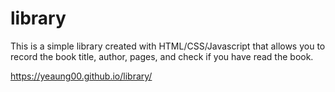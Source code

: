 # library

This is a simple library created with HTML/CSS/Javascript that allows you to record the book title, author, pages, and check if you have read the book.

https://yeaung00.github.io/library/
